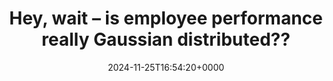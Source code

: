 ---
title: Hey, wait – is employee performance really Gaussian distributed??
slug: 20241125T165420
date: 2024-11-25T16:54:20+0000
params:
  url: https://timdellinger.substack.com/p/hey-wait-is-employee-performance
tags:
- culture
---